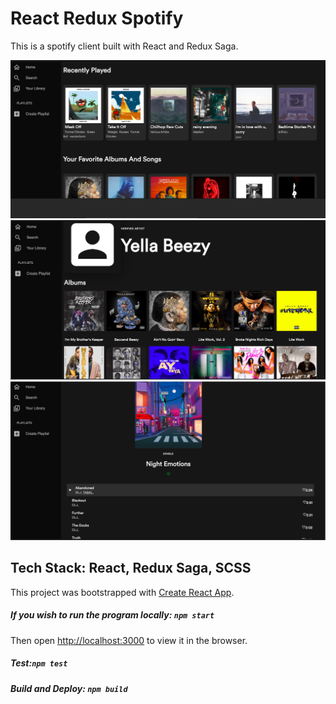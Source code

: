 # React Redux Spotify

This is a spotify client built with React and Redux Saga.

![alt text](https://github.com/Zoe-0925/React-Redux-Spotify/blob/master/public/Demo-1.png)
![alt text](https://github.com/Zoe-0925/React-Redux-Spotify/blob/master/public/Demo-2.png)
![alt text](https://github.com/Zoe-0925/React-Redux-Spotify/blob/master/public/Demo-3.png)


## Tech Stack:  React, Redux Saga, SCSS

This project was bootstrapped with [Create React App](https://github.com/facebook/create-react-app).

##### If you wish to run the program locally: `npm start`

Then open [http://localhost:3000](http://localhost:3000) to view it in the browser.

##### Test:`npm test`

##### Build and Deploy: `npm build`


